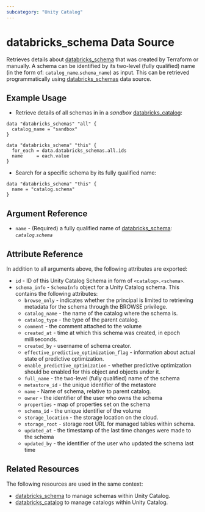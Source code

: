 ```yaml
---
subcategory: "Unity Catalog"
---
```

# databricks_schema Data Source

Retrieves details about [databricks_schema](../resources/schema.md) that was created by Terraform or manually. 
A schema can be identified by its two-level (fully qualified) name (in the form of: `catalog_name`.`schema_name`) as input. This can be retrieved programmatically using [databricks_schemas](../data-sources/schemas.md) data source.

## Example Usage

* Retrieve details of all schemas in in a _sandbox_ [databricks_catalog](../resources/catalog.md):

```hcl
data "databricks_schemas" "all" {
  catalog_name = "sandbox"
}

data "databricks_schema" "this" {
  for_each = data.databricks_schemas.all.ids
  name     = each.value
}
```

* Search for a specific schema by its fully qualified name:

```hcl
data "databricks_schema" "this" {
  name = "catalog.schema"
}
```

## Argument Reference

* `name` - (Required) a fully qualified name of [databricks_schema](../resources/schema.md): *`catalog`.`schema`*


## Attribute Reference

In addition to all arguments above, the following attributes are exported:

* `id` - ID of this Unity Catalog Schema in form of `<catalog>.<schema>`.
* `schema_info` - `SchemaInfo` object for a Unity Catalog schema. This contains the following attributes:
  * `browse_only` - indicates whether the principal is limited to retrieving metadata for the schema through the BROWSE privilege. 
  * `catalog_name` - the name of the catalog where the schema is.
  * `catalog_type` - the type of the parent catalog.
  * `comment` - the comment attached to the volume
  * `created_at` - time at which this schema was created, in epoch milliseconds.
  * `created_by` - username of schema creator.
  * `effective_predictive_optimization_flag` - information about actual state of predictive optimization. 
  * `enable_predictive_optimization` - whether predictive optimization should be enabled for this object and objects under it.
  * `full_name` - the two-level (fully qualified) name of the schema
  * `metastore_id` - the unique identifier of the metastore
  * `name` - Name of schema, relative to parent catalog.
  * `owner` - the identifier of the user who owns the schema
  * `properties` - map of properties set on the schema
  * `schema_id` - the unique identifier of the volume
  * `storage_location` - the storage location on the cloud.
  * `storage_root` - storage root URL for managed tables within schema.
  * `updated_at` - the timestamp of the last time changes were made to the schema
  * `updated_by` - the identifier of the user who updated the schema last time

## Related Resources

The following resources are used in the same context:

* [databricks_schema](../resources/schema.md) to manage schemas within Unity Catalog.
* [databricks_catalog](../resources/catalog.md) to manage catalogs within Unity Catalog.
